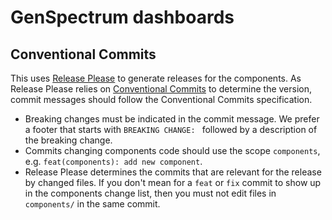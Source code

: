 # GenSpectrum dashboards

## Conventional Commits

This uses [Release Please](https://github.com/google-github-actions/release-please-action)
to generate releases for the components.
As Release Please relies on [Conventional Commits](https://www.conventionalcommits.org/) to determine the version,
commit messages should follow the Conventional Commits specification.

* Breaking changes must be indicated in the commit message.
  We prefer a footer that starts with `BREAKING CHANGE: ` followed by a description of the breaking change.
* Commits changing components code should use the scope `components`, e.g. `feat(components): add new component`.
* Release Please determines the commits that are relevant for the release by changed files.
  If you don't mean for a `feat` or `fix` commit to show up in the components change list,
  then you must not edit files in `components/` in the same commit.
